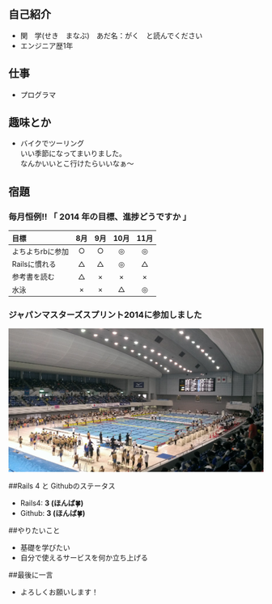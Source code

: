 ## 自己紹介

- 関　学(せき　まなぶ)　あだ名：がく　と読んでください
- エンジニア歴1年

## 仕事
- プログラマ

## 趣味とか
- バイクでツーリング  
いい季節になってまいりました。  
なんかいいとこ行けたらいいなぁ～

## 宿題 

### 毎月恒例!! 「 2014 年の目標、進捗どうですか   」

|目標 | 8月 | 9月 | 10月 | 11月 |
|:----------- | :--: | :--: | :--: | :--: |
|よちよちrbに参加 | ○ | ○ | ◎ | ◎ |
|Railsに慣れる | △ | △ | ◎ | △ |
|参考書を読む | △ | × | × | × |
|水泳 | × | × | △ | ◎ |
### ジャパンマスターズスプリント2014に参加しました
![masters](https://raw.githubusercontent.com/ManabuSeki/git_tutorial/master/images/Masters.jpeg)



##Rails 4 と Githubのステータス

- Rails4: **3 (ほんば:four_leaf_clover:)**
- Github: **3 (ほんば:four_leaf_clover:)**

##やりたいこと

- 基礎を学びたい
- 自分で使えるサービスを何か立ち上げる

##最後に一言

- よろしくお願いします！
